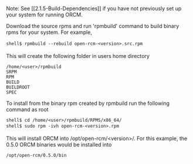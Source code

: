 Note: See [[2.1.5-Build-Dependencies]] if you have not previously set up your system for running ORCM.

Download the source rpms and run 'rpmbuild' command to build binary rpms for your system. For example,

<pre><code>shell$ rpmbuild --rebuild open-rcm-&lt;version&gt;.src.rpm</code></pre>

This will create the following folder in users home directory
```
/home/<user>/rpmbuild
SRPM
RPM
BUILD
BUILDROOT
SPEC
```
To install from the binary rpm created by rpmbuild run the following command as root
```
shell$ cd /home/<user>/rpmbuild/RPMS/x86_64/
shell$ sudo rpm -ivh open-rcm-<version>.rpm
```
This will install ORCM into /opt/open-rcm/&lt;version&gt;/.  For this example, the 0.5.0 ORCM binaries would be installed into
```
/opt/open-rcm/0.5.0/bin
```
